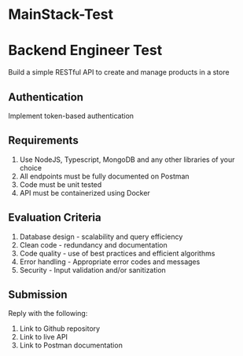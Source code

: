 # MainStack-Test

# Backend Engineer Test

Build a simple RESTful API to create and manage products in a store

## Authentication
Implement token-based authentication

## Requirements
1. Use NodeJS, Typescript, MongoDB and any other libraries of your choice
2. All endpoints must be fully documented on Postman
3. Code must be unit tested
4. API must be containerized using Docker

## Evaluation Criteria

1. Database design - scalability and query efficiency
2. Clean code - redundancy and documentation
3. Code quality - use of best practices and efficient algorithms
4. Error handling - Appropriate error codes and messages
5. Security - Input validation and/or sanitization


## Submission

Reply with the following:

1. Link to Github repository
2. Link to live API
3. Link to Postman documentation

